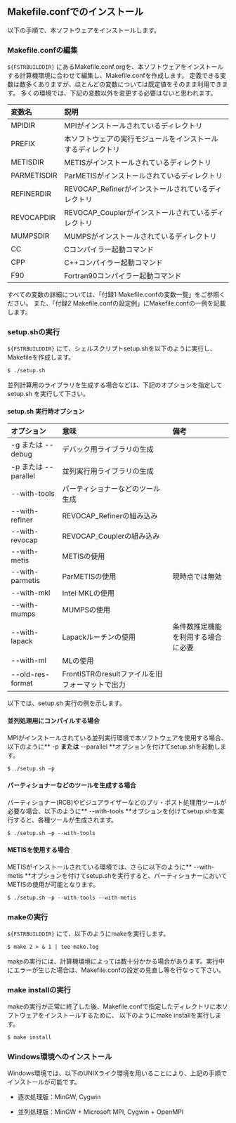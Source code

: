 ## Makefile.confでのインストール

以下の手順で、本ソフトウェアをインストールします。

### Makefile.confの編集

`${FSTRBUILDDIR}` にあるMakefile.conf.orgを、本ソフトウェアをインストールする計算機環境に合わせて編集し、Makefile.confを作成します。
定義できる変数は数多くありますが、ほとんどの変数については既定値をそのまま利用できます。
多くの環境では、下記の変数以外を変更する必要はないと思われます。

| 変数名      | 説明                                                         |
|:------------|:-------------------------------------------------------------|
| MPIDIR      | MPIがインストールされているディレクトリ                      |
| PREFIX      | 本ソフトウェアの実行モジュールをインストールするディレクトリ |
| METISDIR    | METISがインストールされているディレクトリ                    |
| PARMETISDIR | ParMETISがインストールされているディレクトリ                 |
| REFINERDIR  | REVOCAP_Refinerがインストールされているディレクトリ          |
| REVOCAPDIR  | REVOCAP_Couplerがインストールされているディレクトリ          |
| MUMPSDIR    | MUMPSがインストールされているディレクトリ                    |
| CC          | Cコンパイラー起動コマンド                                    |
| CPP         | C++コンパイラー起動コマンド                                  |
| F90         | Fortran90コンパイラー起動コマンド                            |

すべての変数の詳細については、「付録1 Makefile.confの変数一覧」をご参照ください。
また、「付録2 Makefile.confの設定例」にMakefile.confの一例を記載します。

### setup.shの実行

`${FSTRBUILDDIR}` にて、シェルスクリプトsetup.shを以下のように実行し、
Makefileを作成します。

```txt
$ ./setup.sh
```

並列計算用のライブラリを生成する場合などは、下記のオプションを指定してsetup.sh
を実行して下さい。

#### setup.sh 実行時オプション

| オプション           | 意味                                            | 備考                               |
|:---------------------|:------------------------------------------------|:-----------------------------------|
| -g または --debug    | デバック用ライブラリの生成                      |                                    |
| -p または --parallel | 並列実行用ライブラリの生成                      |                                    |
| --with-tools         | パーティショナーなどのツール生成                |                                    |
| --with-refiner       | REVOCAP_Refinerの組み込み                       |                                    |
| --with-revocap       | REVOCAP_Couplerの組み込み                       |                                    |
| --with-metis         | METISの使用                                     |                                    |
| --with-parmetis      | ParMETISの使用                                  | 現時点では無効                     |
| --with-mkl           | Intel MKLの使用                                 |                                    |
| --with-mumps         | MUMPSの使用                                     |                                    |
| --with-lapack        | Lapackルーチンの使用                            | 条件数推定機能を利用する場合に必要 |
| --with-ml            | MLの使用                                        |                                    |
| --old-res-format     | FrontISTRのresultファイルを旧フォーマットで出力 |                                    |

以下では、setup.sh 実行の例を示します。

#### 並列処理用にコンパイルする場合

MPIがインストールされている並列実行環境で本ソフトウェアを使用する場合、以下のように** -p **または** --parallel **オプションを付けてsetup.shを起動します。

```txt
$ ./setup.sh –p
```

#### パーティショナーなどのツールを生成する場合

パーティショナー(RCB)やビジュアライザーなどのプリ・ポスト処理用ツールが必要な場合、以下のように** --with-tools **オプションを付けてsetup.shを実行すると、各種ツールが生成されます。

```txt
$ ./setup.sh –p --with-tools
```

#### METISを使用する場合

METISがインストールされている環境では、さらに以下のように** --with-metis **オプションを付けてsetup.shを実行すると、パーティショナーにおいてMETISの使用が可能となります。

```txt
$ ./setup.sh –p --with-tools --with-metis
```

### makeの実行

`${FSTRBUILDDIR}` にて、以下のようにmakeを実行します。

```txt
$ make 2 > & 1 | tee make.log
```

makeの実行には、計算機環境によっては数十分かかる場合があります。実行中にエラーが生じた場合は、Makefile.confの設定の見直し等を行なって下さい。

### make installの実行

makeの実行が正常に終了した後、Makefile.confで指定したディレクトリに本ソフトウェアをインストールするために、
以下のようにmake installを実行します。

```txt
$ make install
```

### Windows環境へのインストール

Windows環境では、以下のUNIXライク環境を用いることにより、上記の手順でインストールが可能です。

- 逐次処理版：MinGW, Cygwin

- 並列処理版：MinGW + Microsoft MPI, Cygwin + OpenMPI


